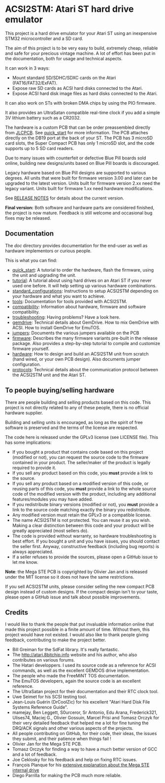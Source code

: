 ACSI2STM: Atari ST hard drive emulator
======================================

This project is a hard drive emulator for your Atari ST using an inexpensive
STM32 microcontroller and a SD card.

The aim of this project is to be very easy to build, extremely cheap, reliable
and safe for your precious vintage machine. A lot of effort has been put in the
documentation, both for usage and technical aspects.

It can work in 3 ways:

* Mount standard SD/SDHC/SDXC cards on the Atari (FAT16/FAT32/ExFAT).
* Expose raw SD cards as ACSI hard disks connected to the Atari.
* Expose ACSI hard disk image files as hard disks connected to the Atari.

It can also work on STs with broken DMA chips by using the PIO firmware.

It also provides an UltraSatan compatible real-time clock if you add a simple
3V lithium battery such as a CR2032.

The hardware is a custom PCB that can be order preassembled directly from
[JLCPCB](https://jlcpcb.com). See [quick_start](doc/quick_start.md) for more
information. The PCB attaches directly on the DB19 port at the back of your ST.
The PCB has 3 microSD card slots, the Super Compact PCB has only 1 microSD slot,
and the code supports up to 5 SD card readers.

Due to many issues with counterfeit or defective Blue Pill boards sold online,
building new designs/units based on Blue Pill boards is discouraged.

Legacy hardware based on Blue Pill designs are supported to various degrees. All
units that were built for firmware version 3.00 and later can be upgraded to the
latest version. Units built for firmware version 2.xx need the legacy variant.
Units built for firmware 1.xx need hardware modifications.

See [RELEASE NOTES](release_notes.md) for details about the current version.

**Final version:** Both software and hardware parts are considered finished, the
project is now mature. Feedback is still welcome and occasional bug fixes may be
released.


Documentation
-------------

The *doc* directory provides documentation for the end-user as well as hardware
implementors or curious people.

This is what you can find:

* [quick_start](doc/quick_start.md): A tutorial to order the hardware,
  flash the firmware, using the unit and upgrading the unit.
* [tutorial](doc/tutorial.md): A tutorial about using hard drives on an Atari ST
  if you never used one before. It will help setting up various hardware
  combinations.
* [standard_configurations](doc/standard_configurations.md): Instructions to
  setup ACSI2STM depending on your hardware and what you want to achieve.
* [tools](doc/tools.md): Documentation for tools provided with ACSI2STM.
* [compatibility](doc/compatibility.md): Information about hardware, firmware
  and software compatibility.
* [troubleshooting](doc/troubleshooting.md): Having problems? Have a look
  here.
* [gemdrive](doc/gemdrive.md): Technical details about GemDrive. How to mix
  GemDrive with ACSI. How to install GemDrive for EmuTOS.
* [jumpers](doc/jumpers.md): Documents the various jumpers available on the PCB
* [firmware](doc/firmware.md): Describes the many firmware variants pre-built
  in the release package. Also provides a step-by-step tutorial to compile and
  customize firmware yourself.
* [hardware](doc/hardware.md): How to design and build an ACSI2STM unit
  from scratch (hand wired, or your own PCB design). Also documents jumper
  configuration.
* [protocols](doc/protocols.md): Technical details about the communication
  protocol between the ACSI2STM unit and the Atari ST.


To people buying/selling hardware
---------------------------------

There are people building and selling products based on this code. This project
is not directly related to any of these people, there is no official hardware
supplier.

Building and selling units is encouraged, as long as the spirit of free software
is preserved and the terms of the license are respected.

The code here is released under the GPLv3 license (see LICENSE file). This has
some implications:

* If you bought a product that contains code based on this project (modified or
  not), you can request the source code to the firmware contained in your
  product. The seller/maker of the product is legally required to provide it.
* If you sell any product based on this code, you **must** provide a link to
  the source.
* If you sell any product based on a modified version of this code, or reusing
  parts of this code, you **must** provide a link to the whole source code of
  the modified version with the product, including any additional
  features/modules you may have added.
* If you redistribute binary versions (modified or not), you **must** provide a
  link to the source code matching exactly the binary you redistribute.
* Any modified version must retain the GPLv3 or a compatible license.
* The name ACSI2STM is not protected. You can reuse it as you wish. Making a
  clear distinction between this code and your product will be greatly
  appreciated (most sellers do).
* The code is provided without warranty, so hardware troubleshooting is best
  effort. If you bought a unit and you have issues, you should contact the
  seller first. Anyway, constructive feedback (including bug reports) is always
  appreciated.
* If a seller refuses to provide the sources, please open a GitHub issue to let
  me know.

**Note**: the Mega STE PCB is copyrighted by Olivier Jan and is released under
the MIT license so it does not have the same restrictions.

If you sell ACSI2STM units, please consider selling the new compact PCB design
instead of custom designs. If the compact design isn't to your taste, please
open a GitHub issue and talk about possible improvements.


Credits
-------

I would like to thank the people that put invaluable information online that
made this project possible in a finite amount of time. Without them, this
project would have not existed. I would also like to thank people giving
feedback, contributing to make the project better.

* Bill Greiman for the SdFat library. It's really fantastic.
* The http://atari.8bitchip.info website and his author, who also contributes
  on various forums.
* The Hatari developpers. I used its source code as a reference for ACSI
  commands, as well as the excellent GEMDOS drive implementation.
* The people who made the FreeMiNT TOS documentation.
* The EmuTOS developers, again the source code is an excellent reference.
* The UltraSatan project for their documentation and their RTC clock tool.
* Uwe Seimet for his SCSI testing tool.
* Jean-Louis Guérin (DrCoolZic) for his excellent "Atari Hard Disk File Systems
  Reference Guide".
* mamejay, Ben Leggett, S0urceror, Sr Antonio, Edu Arana, Frederick321,
  Ulises74, Maciej G., Olivier Gossuin, Marcel Prisi and Tomasz Orczyk for
  their very detailed feedback that helped me a lot for fine tuning the DRQ/ACK
  signals and other various aspects of the projects.
* All people contributing on GitHub, for their code, their ideas, the issues
  they submit, and their patience when things fail !
* Olivier Jan for the Mega STE PCB.
* Tomasz Orczyk for finding a way to have a much better version of GCC and a lot
  of feedback.
* Joe Ceklosky for his feedback and help on fixing RTC issues.
* François Planque for his [extensive explanation about the Mega STE internal drive](https://www.fplanque.com/tech/retro/atari/atari-st-acsi2stm-mega-ste/)
* Diego Parrilla for making the PCB much more reliable.
